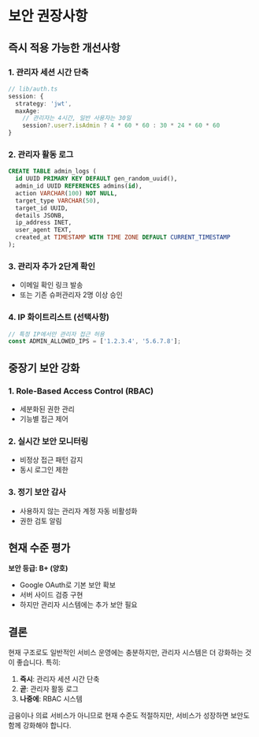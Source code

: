 # 보안 권장사항

## 즉시 적용 가능한 개선사항

### 1. 관리자 세션 시간 단축
```typescript
// lib/auth.ts
session: {
  strategy: 'jwt',
  maxAge: 
    // 관리자는 4시간, 일반 사용자는 30일
    session?.user?.isAdmin ? 4 * 60 * 60 : 30 * 24 * 60 * 60
}
```

### 2. 관리자 활동 로그
```sql
CREATE TABLE admin_logs (
  id UUID PRIMARY KEY DEFAULT gen_random_uuid(),
  admin_id UUID REFERENCES admins(id),
  action VARCHAR(100) NOT NULL,
  target_type VARCHAR(50),
  target_id UUID,
  details JSONB,
  ip_address INET,
  user_agent TEXT,
  created_at TIMESTAMP WITH TIME ZONE DEFAULT CURRENT_TIMESTAMP
);
```

### 3. 관리자 추가 2단계 확인
- 이메일 확인 링크 발송
- 또는 기존 슈퍼관리자 2명 이상 승인

### 4. IP 화이트리스트 (선택사항)
```typescript
// 특정 IP에서만 관리자 접근 허용
const ADMIN_ALLOWED_IPS = ['1.2.3.4', '5.6.7.8'];
```

## 중장기 보안 강화

### 1. Role-Based Access Control (RBAC)
- 세분화된 권한 관리
- 기능별 접근 제어

### 2. 실시간 보안 모니터링
- 비정상 접근 패턴 감지
- 동시 로그인 제한

### 3. 정기 보안 감사
- 사용하지 않는 관리자 계정 자동 비활성화
- 권한 검토 알림

## 현재 수준 평가

**보안 등급: B+ (양호)**

- Google OAuth로 기본 보안 확보
- 서버 사이드 검증 구현
- 하지만 관리자 시스템에는 추가 보안 필요

## 결론

현재 구조로도 일반적인 서비스 운영에는 충분하지만, 관리자 시스템은 더 강화하는 것이 좋습니다. 특히:

1. **즉시**: 관리자 세션 시간 단축
2. **곧**: 관리자 활동 로그
3. **나중에**: RBAC 시스템

금융이나 의료 서비스가 아니므로 현재 수준도 적절하지만, 서비스가 성장하면 보안도 함께 강화해야 합니다.